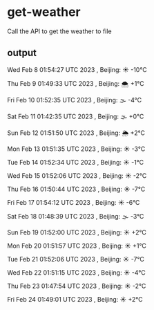# get-weather

Call the API to get the weather to file

## output

Wed Feb  8 01:54:27 UTC 2023 , Beijing: ☀️   -10°C

Thu Feb  9 01:49:33 UTC 2023 , Beijing: 🌨  +1°C

Fri Feb 10 01:52:35 UTC 2023 , Beijing: 🌫  -4°C

Sat Feb 11 01:42:35 UTC 2023 , Beijing: 🌫  +0°C

Sun Feb 12 01:51:50 UTC 2023 , Beijing: 🌦   +2°C

Mon Feb 13 01:51:35 UTC 2023 , Beijing: ☀️   -3°C

Tue Feb 14 01:52:34 UTC 2023 , Beijing: ☀️   -1°C

Wed Feb 15 01:52:06 UTC 2023 , Beijing: ☀️   -2°C

Thu Feb 16 01:50:44 UTC 2023 , Beijing: ☀️   -7°C

Fri Feb 17 01:54:12 UTC 2023 , Beijing: ☀️   -6°C

Sat Feb 18 01:48:39 UTC 2023 , Beijing: 🌫  -3°C

Sun Feb 19 01:52:00 UTC 2023 , Beijing: ☀️   +2°C

Mon Feb 20 01:51:57 UTC 2023 , Beijing: ☀️   +1°C

Tue Feb 21 01:52:06 UTC 2023 , Beijing: ☀️   -7°C

Wed Feb 22 01:51:15 UTC 2023 , Beijing: ☀️   -4°C


Thu Feb 23 01:47:54 UTC 2023 , Beijing: ☀️   -2°C


Fri Feb 24 01:49:01 UTC 2023 , Beijing: ☀️   +2°C


